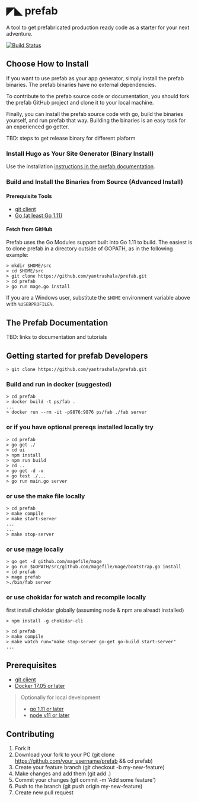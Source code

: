# ◤◣ prefab
A tool to get prefabricated production ready code as a starter for your next adventure.

[![Build Status](https://travis-ci.com/yantrashala/prefab.svg?branch=master)](https://travis-ci.com/yantrashala/prefab)

## Choose How to Install
If you want to use prefab as your app generator, simply install the prefab binaries. The prefab binaries have no external dependencies.

To contribute to the prefab source code or documentation, you should fork the prefab GitHub project and clone it to your local machine.

Finally, you can install the prefab source code with go, build the binaries yourself, and run prefab that way. Building the binaries is an easy task for an experienced go getter.

TBD: steps to get release binary for different plaform

### Install Hugo as Your Site Generator (Binary Install)
Use the installation [instructions in the prefab documentation]().

### Build and Install the Binaries from Source (Advanced Install)

#### Prerequisite Tools
* [git client](https://git-scm.com/)
* [Go (at least Go 1.11)](https://goland.org/dl)

#### Fetch from GitHub
Prefab uses the Go Modules support built into Go 1.11 to build. The easiest is to clone prefab in a directory outside of GOPATH, as in the following example:

```
> mkdir $HOME/src
> cd $HOME/src
> git clone https://github.com/yantrashala/prefab.git
> cd prefab
> go run mage.go install
```
If you are a Windows user, substitute the `$HOME` environment variable above with `%USERPROFILE%`.

## The Prefab Documentation

TBD: links to documentation and tutorials

## Getting started for prefab Developers

```
> git clone https://github.com/yantrashala/prefab.git
```

### Build and run in docker (suggested)
```
> cd prefab
> docker build -t ps/fab .
...
> docker run --rm -it -p9876:9876 ps/fab ./fab server
```

### or if you have optional prereqs installed locally try
```
> cd prefab
> go get ./
> cd ui
> npm install
> npm run build
> cd ..
> go get -d -v
> go test ./...
> go run main.go server 
```

### or use the make file locally
```
> cd prefab
> make compile
> make start-server
...
...
> make stop-server
```

### or use [mage](https://github.com/magefile/mage) locally
```
> go get -d github.com/magefile/mage
> go run $GOPATH/src/github.com/magefile/mage/bootstrap.go install
> cd prefab
> mage prefab
>./bin/fab server

```

### or use chokidar for watch and recompile locally

first install chokidar globally (assuming node & npm are alreadt installed)
```
> npm install -g chokidar-cli
```

```
> cd prefab
> make compile
> make watch run="make stop-server go-get go-build start-server"
...
```

## Prerequisites
* [git client](https://git-scm.com/)
* [Docker 17.05 or later](https://www.docker.com/)

> Optionally for local development
>* [go 1.11 or later](https://golang.org/dl)
>* [node v11 or later](https://nodejs.org)

## Contributing
1. Fork it
2. Download your fork to your PC (git clone https://github.com/your_username/prefab && cd prefab)
3. Create your feature branch (git checkout -b my-new-feature)
4. Make changes and add them (git add .)
5. Commit your changes (git commit -m 'Add some feature')
6. Push to the branch (git push origin my-new-feature)
7. Create new pull request